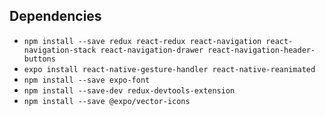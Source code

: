 ## Dependencies

- `npm install --save redux react-redux react-navigation react-navigation-stack react-navigation-drawer react-navigation-header-buttons`
- `expo install react-native-gesture-handler react-native-reanimated`
- `npm install --save expo-font`
- `npm install --save-dev redux-devtools-extension`
- `npm install --save @expo/vector-icons`
